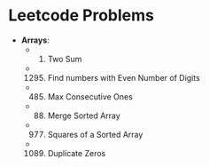 # Leetcode Problems

- **Arrays**:  
  - 1. Two Sum
  - 1295. Find numbers with Even Number of Digits
  - 485. Max Consecutive Ones
  - 88. Merge Sorted Array
  - 977. Squares of a Sorted Array
  - 1089. Duplicate Zeros